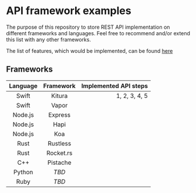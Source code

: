 # API framework examples

The purpose of this repository to store REST API implementation on different frameworks and languages.
Feel free to recommend and/or extend this list with any other frameworks.

The list of features, which would be implemented, can be found [here](api.md)

## Frameworks

| Language | Framework | Implemented API steps |
:---: | :---: | ---:
Swift | Kitura | 1, 2, 3, 4, 5 |
Swift | Vapor | |
Node.js | Express | |
Node.js | Hapi | |
Node.js | Koa | |
Rust | Rustless | |
Rust | Rocket.rs | |
C++ | Pistache | |
Python | _TBD_ | |
Ruby | _TBD_ | |
